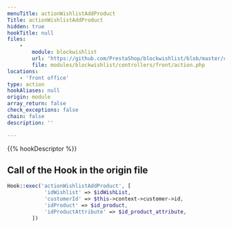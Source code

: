 ```yaml
---
menuTitle: actionWishlistAddProduct
Title: actionWishlistAddProduct
hidden: true
hookTitle: null
files:
    -
        module: blockwishlist
        url: 'https://github.com/PrestaShop/blockwishlist/blob/master/controllers/front/action.php'
        file: modules/blockwishlist/controllers/front/action.php
locations:
    - 'front office'
type: action
hookAliases: null
origin: module
array_return: false
check_exceptions: false
chain: false
description: ''

---
```


{{% hookDescriptor %}}

## Call of the Hook in the origin file

```php
Hook::exec('actionWishlistAddProduct', [
            'idWishlist' => $idWishList,
            'customerId' => $this->context->customer->id,
            'idProduct' => $id_product,
            'idProductAttribute' => $id_product_attribute,
        ])
```
